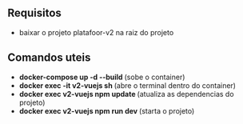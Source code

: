 <h2>Requisitos</h2>
   <ul>
      <li> baixar o projeto platafoor-v2 na raiz do projeto </li>
   </ul>
<h2> Comandos uteis </h2>

<ul>
  <li> <b>docker-compose up -d --build </b> (sobe o container) </li>
  <li> <b>docker exec -it v2-vuejs sh </b> (abre o terminal dentro do container) </li>
  <li> <b>docker exec v2-vuejs npm update </b> (atualiza as dependencias do projeto) </li>
  <li> <b>docker exec v2-vuejs npm run dev </b> (starta o projeto) </li>

</ul>
